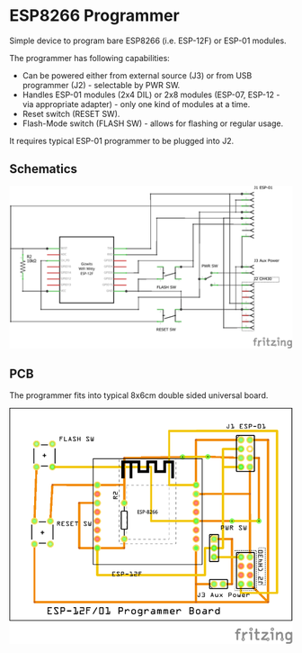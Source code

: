# ESP8266 Programmer

Simple device to program bare ESP8266 (i.e. ESP-12F) or ESP-01 modules.

The programmer has following capabilities:
* Can be powered either from external source (J3) or from USB programmer (J2) - selectable by PWR SW.
* Handles ESP-01 modules (2x4 DIL) or 2x8 modules (ESP-07, ESP-12 - via appropriate adapter) - only one kind of modules at a time.
* Reset switch (RESET SW).
* Flash-Mode switch (FLASH SW)  - allows for flashing or regular usage.

It requires typical ESP-01 programmer to be plugged into J2.

## Schematics

![schematics](img/ESP8266-programmer_schem.png "Schematics")

## PCB

The programmer fits into typical 8x6cm double sided universal board.

![pcb](img/ESP8266-programmer_pcb.png "PCB View")
